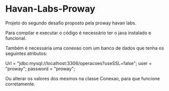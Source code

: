 # Havan-Labs-Proway
Projeto do segundo desafio proposto pela proway havan labs.

Para compilar e executar o código é necessário ter o java instalado e funcional.

Também é necessária uma conexao com um banco de dados que tenha os seguintes atributos:

Url = "jdbc:mysql://localhost:3306/operacoes?useSSL=false";
user = "proway";
password = "proway";

Ou alterar os valores dos mesmos na classe Conexao, para que funcione corretamente.

